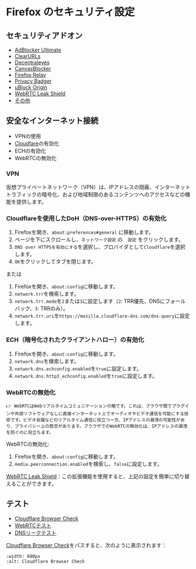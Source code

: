 # Firefox のセキュリティ設定

## セキュリティアドオン
- [AdBlocker Ultimate](https://addons.mozilla.org/en-US/firefox/addon/adblocker-ultimate/)
- [ClearURLs](https://addons.mozilla.org/en-US/firefox/addon/clearurls/)
- [Decentraleyes](https://addons.mozilla.org/en-US/firefox/addon/decentraleyes/)
- [CanvasBlocker](https://addons.mozilla.org/en-US/firefox/addon/canvasblocker/)
- [Firefox Relay](https://relay.firefox.com/)
- [Privacy Badger](https://addons.mozilla.org/en-US/firefox/addon/privacy-badger17/)
- [uBlock Origin](https://addons.mozilla.org/en-US/firefox/addon/ublock-origin/)
- [WebRTC Leak Shield](https://addons.mozilla.org/en-US/firefox/addon/webrtc-leak-shield/)
- [その他](https://addons.mozilla.org/en-US/firefox/extensions/category/privacy-security/)

## 安全なインターネット接続
- VPNの使用
- [Cloudfare](https://developers.cloudflare.com/1.1.1.1/setup/)の有効化
- ECHの有効化
- WebRTCの無効化

### VPN
仮想プライベートネットワーク（VPN）は、IPアドレスの隠蔽、インターネットトラフィックの暗号化、および地域制限のあるコンテンツへのアクセスなどの機能を提供します。

### Cloudflareを使用したDoH（DNS-over-HTTPS）の有効化
1. Firefoxを開き、`about:preferences#general` に移動します。
2. ページを下にスクロールし、`ネットワーク設定` の　`設定` をクリックします。
3. `DNS over HTTPSを有効にする`を選択し、プロバイダとして`Cloudflare`を選択します。
4. `OK`をクリックしてタブを閉じます。

または
1. Firefoxを開き、`about:config`に移動します。
2. `network.trr`を検索します。
3. `network.trr.mode`を`2`または`3`に設定します（`2`: TRR優先、DNSにフォールバック、`3`: TRRのみ）。
4. `network.trr.uri`を`https://mozilla.cloudflare-dns.com/dns-query`に設定します。

### ECH（暗号化されたクライアントハロー）の有効化
1. Firefoxを開き、`about:config`に移動します。
2. `network.dns`を検索します。
3. `network.dns.echconfig.enabled`を`true`に設定します。
4. `network.dns.http3_echconfig.enabled`を`true`に設定します。

### WebRTCの無効化
```{caution} WebRTC
👉 WebRTCはWebリアルタイムコミュニケーションの略です。これは、ブラウザ間でプラグインや外部ソフトウェアなしに直接インターネット上でオーディオやビデオ通信を可能にする技術です。ビデオ会議などのリアルタイム通信に役立つ一方、IPアドレスの漏洩の可能性があり、プライバシー上の懸念があります。ブラウザでのWebRTCの無効化は、IPアドレスの漏洩を防ぐのに役立ちます。
```

WebRTCの無効化:
1. Firefoxを開き、`about:config`に移動します。
2. `media.peerconnection.enabled`を検索し、`false`に設定します。

[WebRTC Leak Shield](https://addons.mozilla.org/en-US/firefox/addon/webrtc-leak-shield/)：この拡張機能を使用すると、上記の設定を簡単に切り替えることができます。

## テスト
- [Cloudflare Browser Check](https://www.cloudflare.com/ssl/encrypted-sni/#results)
- [WebRTCテスト](https://ip8.com/webrtc-test)
- [DNSリークテスト](https://dnsleaktest.org/dns-leak-test)

[Cloudflare Browser Check](https://www.cloudflare.com/ssl/encrypted-sni/#results)をパスすると、次のように表示されます：
```{image} img/cloudflare-test.png
:width: 600px
:alt: Cloudflare Browser Check
```